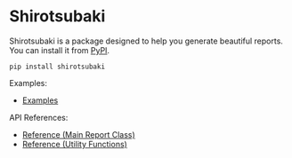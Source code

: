 # Shirotsubaki

Shirotsubaki is a package designed to help you generate beautiful reports.  
You can install it from [PyPI](https://pypi.org/project/shirotsubaki/).
```
pip install shirotsubaki
```

Examples:

- [Examples](examples.md)

API References:

- [Reference (Main Report Class)](reference_report.md)
- [Reference (Utility Functions)](reference_utils.md)

